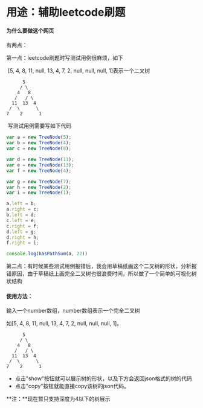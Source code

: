 # 用途：辅助leetcode刷题

#### 为什么要做这个网页

有两点：

第一点：leetcode刷题时写测试用例很麻烦，如下

​		[5, 4, 8, 11, null, 13, 4, 7, 2, null, null, null, 1]表示一个二叉树

```
	  5
	 / \
	4   8
   /   / \
  11  13  4
 /  \      \
7    2      1
```

​		写测试用例需要写如下代码

````javascript
var a = new TreeNode(5);
var b = new TreeNode(4);
var c = new TreeNode(8);

var d = new TreeNode(11);
var e = new TreeNode(13);
var f = new TreeNode(4);

var g = new TreeNode(7);
var h = new TreeNode(2);
var i = new TreeNode(1);

a.left = b;
a.right = c;
b.left = d;
c.left = e;
c.right = f;
d.left = g;
d.right = h;
f.right = i;

console.log(hasPathSum(a, 22))
````

第二点：有时候某些测试用例报错后，我会用草稿纸画这个二叉树的形状，分析报错原因，由于草稿纸上画完全二叉树也很浪费时间，所以做了一个简单的可视化树状结构



#### 使用方法：

输入一个number数组，number数组表示一个完全二叉树

如[5, 4, 8, 11, null, 13, 4, 7, 2, null, null, null, 1]。

    	  5
    	 / \
    	4   8
       /   / \
      11  13  4
     /  \      \
    7    2      1
- 点击"show"按钮就可以展示树的形状，以及下方会返回json格式的树的代码
- 点击"copy"按钮就能直接copy该树的json代码。

**注：**现在暂只支持深度为4以下的树展示